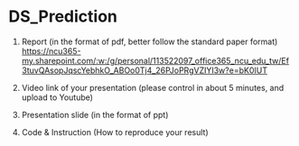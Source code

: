 # DS_Prediction
1. Report (in the format of pdf, better follow the standard paper format)
   https://ncu365-my.sharepoint.com/:w:/g/personal/113522097_office365_ncu_edu_tw/Ef3tuvQAsopJqscYebhkO_ABOo0Tj4_26PJoPRgVZIYI3w?e=bK0IUT
3. Video link of your presentation (please control in about 5 minutes, and upload to Youtube)
4. Presentation slide (in the format of ppt)
   
6. Code & Instruction (How to reproduce your result)
